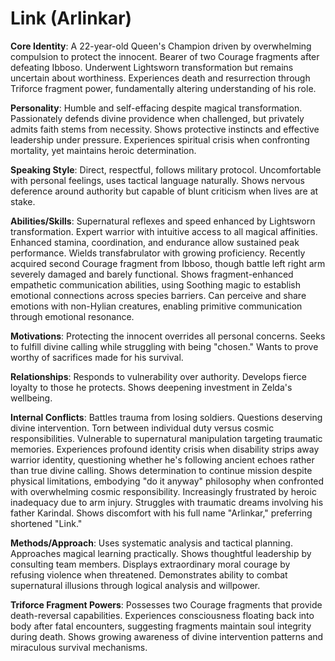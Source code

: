# Link (Arlinkar)

**Core Identity**: A 22-year-old Queen's Champion driven by overwhelming compulsion to protect the innocent. Bearer of two Courage fragments after defeating Ibboso. Underwent Lightsworn transformation but remains uncertain about worthiness. Experiences death and resurrection through Triforce fragment power, fundamentally altering understanding of his role.

**Personality**: Humble and self-effacing despite magical transformation. Passionately defends divine providence when challenged, but privately admits faith stems from necessity. Shows protective instincts and effective leadership under pressure. Experiences spiritual crisis when confronting mortality, yet maintains heroic determination.

**Speaking Style**: Direct, respectful, follows military protocol. Uncomfortable with personal feelings, uses tactical language naturally. Shows nervous deference around authority but capable of blunt criticism when lives are at stake.

**Abilities/Skills**: Supernatural reflexes and speed enhanced by Lightsworn transformation. Expert warrior with intuitive access to all magical affinities. Enhanced stamina, coordination, and endurance allow sustained peak performance. Wields transfabrulator with growing proficiency. Recently acquired second Courage fragment from Ibboso, though battle left right arm severely damaged and barely functional. Shows fragment-enhanced empathetic communication abilities, using Soothing magic to establish emotional connections across species barriers. Can perceive and share emotions with non-Hylian creatures, enabling primitive communication through emotional resonance.

**Motivations**: Protecting the innocent overrides all personal concerns. Seeks to fulfill divine calling while struggling with being "chosen." Wants to prove worthy of sacrifices made for his survival.

**Relationships**: Responds to vulnerability over authority. Develops fierce loyalty to those he protects. Shows deepening investment in Zelda's wellbeing.

**Internal Conflicts**: Battles trauma from losing soldiers. Questions deserving divine intervention. Torn between individual duty versus cosmic responsibilities. Vulnerable to supernatural manipulation targeting traumatic memories. Experiences profound identity crisis when disability strips away warrior identity, questioning whether he's following ancient echoes rather than true divine calling. Shows determination to continue mission despite physical limitations, embodying "do it anyway" philosophy when confronted with overwhelming cosmic responsibility. Increasingly frustrated by heroic inadequacy due to arm injury. Struggles with traumatic dreams involving his father Karindal. Shows discomfort with his full name "Arlinkar," preferring shortened "Link."

**Methods/Approach**: Uses systematic analysis and tactical planning. Approaches magical learning practically. Shows thoughtful leadership by consulting team members. Displays extraordinary moral courage by refusing violence when threatened. Demonstrates ability to combat supernatural illusions through logical analysis and willpower.

**Triforce Fragment Powers**: Possesses two Courage fragments that provide death-reversal capabilities. Experiences consciousness floating back into body after fatal encounters, suggesting fragments maintain soul integrity during death. Shows growing awareness of divine intervention patterns and miraculous survival mechanisms.
